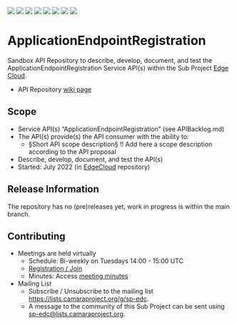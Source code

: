 <a href="https://github.com/camaraproject/ApplicationEndpointRegistration/commits/" title="Last Commit"><img src="https://img.shields.io/github/last-commit/camaraproject/ApplicationEndpointRegistration?style=plastic"></a>
<a href="https://github.com/camaraproject/ApplicationEndpointRegistration/issues" title="Open Issues"><img src="https://img.shields.io/github/issues/camaraproject/ApplicationEndpointRegistration?style=plastic"></a>
<a href="https://github.com/camaraproject/ApplicationEndpointRegistration/pulls" title="Open Pull Requests"><img src="https://img.shields.io/github/issues-pr/camaraproject/ApplicationEndpointRegistration?style=plastic"></a>
<a href="https://github.com/camaraproject/ApplicationEndpointRegistration/graphs/contributors" title="Contributors"><img src="https://img.shields.io/github/contributors/camaraproject/ApplicationEndpointRegistration?style=plastic"></a>
<a href="https://github.com/camaraproject/ApplicationEndpointRegistration" title="Repo Size"><img src="https://img.shields.io/github/repo-size/camaraproject/ApplicationEndpointRegistration?style=plastic"></a>
<a href="https://github.com/camaraproject/ApplicationEndpointRegistration/blob/main/LICENSE" title="License"><img src="https://img.shields.io/badge/License-Apache%202.0-green.svg?style=plastic"></a>
<a href="https://github.com/camaraproject/ApplicationEndpointRegistration/releases/latest" title="Latest Release"><img src="https://img.shields.io/github/release/camaraproject/ApplicationEndpointRegistration?style=plastic"></a>
<a href="https://github.com/camaraproject/Governance/blob/main/ProjectStructureAndRoles.md" title="Sandbox API Repository"><img src="https://img.shields.io/badge/Sandbox%20API%20Repository-yellow?style=plastic"></a>

# ApplicationEndpointRegistration

Sandbox API Repository to describe, develop, document, and test the ApplicationEndpointRegistration Service API(s) within the Sub Project [Edge Cloud](https://lf-camaraproject.atlassian.net/wiki/x/IwEpBQ).

* API Repository [wiki page](https://lf-camaraproject.atlassian.net/wiki/x/AQAsC)

## Scope

* Service API(s) “ApplicationEndpointRegistration” (see APIBacklog.md) 
* The API(s) provide(s) the API consumer with the ability to:  
  * §Short API scope description§ !! Add here a scope description according to the API proposal
* Describe, develop, document, and test the API(s)
* Started: July 2022 (in [EdgeCloud](https://github.com/camaraproject/EdgeCloud) repository)
<!-- * Incubating stage since: {{incubation date}} --> 

## Release Information

The repository has no (pre)releases yet, work in progress is within the main branch.
<!-- Optional: an explicit listing of the latest (pre-)release with additional information, e.g. links to the API definitions -->
<!-- In addition use/uncomment one or multiple the following alternative options when becoming applicable -->
<!-- Pre-releases of this sub project are available in https://github.com/camaraproject/ApplicationEndpointRegistration/releases -->
<!-- The latest public release is available here: https://github.com/camaraproject/ApplicationEndpointRegistration/releases/latest -->
<!-- For changes see [CHANGELOG.md](https://github.com/camaraproject/ApplicationEndpointRegistration/blob/main/CHANGELOG.md) -->

## Contributing

* Meetings are held virtually
  * Schedule: Bi-weekly on Tuesdays 14:00 - 15:00 UTC
  * [Registration / Join](https://zoom-lfx.platform.linuxfoundation.org/meeting/91868502920?password=a9ec9dff-ea92-4216-b0a1-ce152f49170f)
  * Minutes: Access [meeting minutes](https://lf-camaraproject.atlassian.net/wiki/x/8Tve)
* Mailing List  
  * Subscribe / Unsubscribe to the mailing list <https://lists.camaraproject.org/g/sp-edc>.
  * A message to the community of this Sub Project can be sent using <sp-edc@lists.camaraproject.org>.
